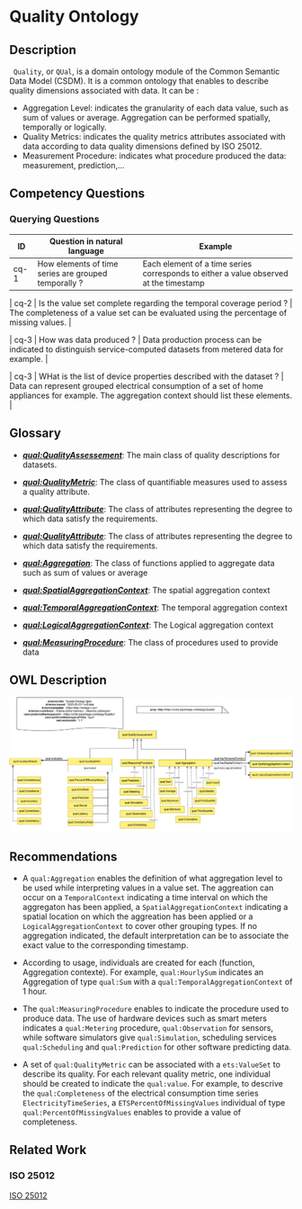 # Quality Ontology

## Description
` Quality`, or `QUal`, is a domain ontology module of the Common Semantic Data Model (CSDM). It is a common ontology that enables to describe quality dimensions associated with data. It can be : 

- Aggregation Level: indicates the granularity of each data value, such as sum of values or average. Aggregation can be performed spatially, temporally or logically.
- Quality Metrics: indicates the quality metrics attributes associated with data according to data quality dimensions defined by ISO 25012.
- Measurement Procedure: indicates what procedure produced the data: measurement, prediction,...  

## Competency Questions
### Querying Questions
| ID | Question in natural language | Example
|---|---|---|
| cq-1 | How elements of time series are grouped temporally ? | Each element of a time series corresponds to either a value observed at the timestamp |

| cq-2 | Is the value set complete regarding the temporal coverage period ? | The completeness of a value set can be evaluated using the percentage of missing values. |

| cq-3 | How was data produced ? | Data production process can be indicated to distinguish service-computed datasets from metered data for example. |

| cq-3 | WHat is the list of device properties described with the dataset ? | Data can represent grouped electrical consumption of a set of home appliances for example. The aggregation context should list these elements. |

## Glossary

* [**_qual:QualityAssessement_**](https://w3id.org/omega-x/QualityOntology/QualityAssessement/): The main class of quality descriptions for datasets. 

* [**_qual:QualityMetric_**](https://w3id.org/omega-x/QualityOntology/QualityMetric/): The class of quantifiable measures used to assess a quality attribute.

* [**_qual:QualityAttribute_**](https://w3id.org/omega-x/ontology/Quality/QualityAttribute/): The class of attributes representing the degree to which data satisfy the requirements.
* [**_qual:QualityAttribute_**](https://w3id.org/omega-x/ontology/Quality/QualityAttribute/): The class of attributes representing the degree to which data satisfy the requirements.

* [**_qual:Aggregation_**](https://w3id.org/omega-x/ontology/Quality/Aggregation/): The class of functions applied to aggregate data such as sum of values or average

* [**_qual:SpatialAggregationContext_**](https://w3id.org/omega-x/QualityOntology/SpatialAggregationContext/): The spatial aggregation context

* [**_qual:TemporalAggregationContext_**](https://w3id.org/omega-x/QualityOntology/TemporalAggregationContext/): The temporal aggregation context

* [**_qual:LogicalAggregationContext_**](https://w3id.org/omega-x/QualityOntology/LogicalAggregationContext/): The Logical aggregation context

* [**_qual:MeasuringProcedure_**](https://w3id.org/omega-x/QualityOntology/MeasuringProcedure/): The class of procedures used to provide data

## OWL Description

![Diagram](./Quality.png)


## Recommendations
- A `qual:Aggregation` enables the definition of what aggregation level to be used while interpreting values in a value set. The aggreation can occur on a `TemporalContext` indicating a time interval on which the aggregaton has been applied, a `SpatialAggregationContext` indicating a spatial location on which the aggreation has been applied or a `LogicalAggregationContext` to cover other grouping types. 
If no aggregation indicated, the default interpretation can be to associate the exact value to the corresponding timestamp.

- According to usage, individuals are created for each (function, Aggregation contexte). For example, `qual:HourlySum` indicates an Aggregation of type `qual:Sum` with a `qual:TemporalAggregationContext` of 1 hour.

- The `qual:MeasuringProcedure` enables to indicate the procedure used to produce data. The use of hardware devices such as smart meters indicates a `qual:Metering` procedure, `qual:Observation` for sensors, while software simulators give `qual:Simulation`, scheduling services `qual:Scheduling` and `qual:Prediction` for other software predicting data. 

- A set of `qual:QualityMetric` can be associated with a `ets:ValueSet` to describe its quality. For each relevant quality metric, one individual should be created to indicate the `qual:value`. For example, to descrive the `qual:Completeness` of the electrical consumption time series `ElectricityTimeSeries`, a `ETSPercentOfMissingValues` individual of type `qual:PercentOfMissingValues` enables to provide a value of completeness. 

## Related Work

### ISO 25012

[ISO 25012](https://iso25000.com/index.php/en/iso-25000-standards/iso-25012)

